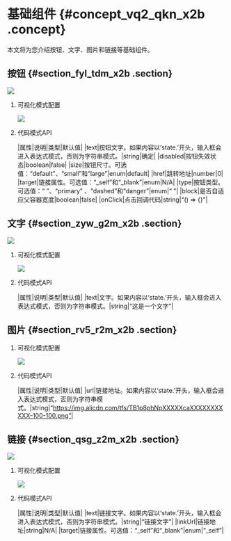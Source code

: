 # 基础组件 {#concept_vq2_qkn_x2b .concept}

本文将为您介绍按钮、文字、图片和链接等基础组件。

## 按钮 {#section_fyl_tdm_x2b .section}

![](http://static-aliyun-doc.oss-cn-hangzhou.aliyuncs.com/assets/img/18613/154147875910157_zh-CN.png)

1.  可视化模式配置

    ![](http://static-aliyun-doc.oss-cn-hangzhou.aliyuncs.com/assets/img/18613/154147875910158_zh-CN.png)

2.  代码模式API

    |属性|说明|类型|默认值|
    |text|按钮文字。如果内容以‘state.’开头，输入框会进入表达式模式，否则为字符串模式。|string|确定|
    |disabled|按钮失效状态|boolean|false|
    |size|按钮尺寸。可选值：“default”、“small”和“large”|enum|default|
    |href|跳转地址|number|0|
    |target|链接属性。可选值：“\_self”和“\_blank”|enum|N/A|
    |type|按钮类型。可选值：“ ”、“primary” 、“dashed”和“danger”|enum|“ ”|
    |block|是否自适应父容器宽度|boolean|false|
    |onClick|点击回调代码|string|“\(\) =\> \{\}”|


## 文字 {#section_zyw_g2m_x2b .section}

![](http://static-aliyun-doc.oss-cn-hangzhou.aliyuncs.com/assets/img/18613/154147875910159_zh-CN.png)

1.  可视化模式配置

    ![](http://static-aliyun-doc.oss-cn-hangzhou.aliyuncs.com/assets/img/18613/154147875910160_zh-CN.png)

2.  代码模式API

    |属性|说明|类型|默认值|
    |text|文字。如果内容以‘state.’开头，输入框会进入表达式模式，否则为字符串模式。|string|“这是一个文字”|


## 图片 {#section_rv5_r2m_x2b .section}

1.  可视化模式配置

    ![](http://static-aliyun-doc.oss-cn-hangzhou.aliyuncs.com/assets/img/18613/154147875910161_zh-CN.png)

2.  代码模式API

    |属性|说明|类型|默认值|
    |url|链接地址。如果内容以‘state.’开头，输入框会进入表达式模式，否则为字符串模式。|string|“https://img.alicdn.com/tfs/TB1p8phNpXXXXXcaXXXXXXXXXXX-100-100.png”|


## 链接 {#section_qsg_z2m_x2b .section}

![](http://static-aliyun-doc.oss-cn-hangzhou.aliyuncs.com/assets/img/18613/154147875910162_zh-CN.png)

1.  可视化模式配置

    ![](http://static-aliyun-doc.oss-cn-hangzhou.aliyuncs.com/assets/img/18613/154147875910163_zh-CN.png)

2.  代码模式API

    |属性|说明|类型|默认值|
    |text|链接文字。如果内容以‘state.’开头，输入框会进入表达式模式，否则为字符串模式。|string|“链接文字”|
    |linkUrl|链接地址|string|N/A|
    |target|链接属性。可选值：“\_self”和“\_blank”|enum|“\_self”|


